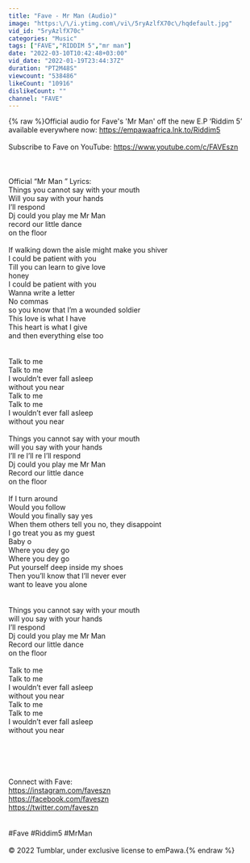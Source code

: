 ```yaml
---
title: "Fave - Mr Man (Audio)"
image: "https:\/\/i.ytimg.com\/vi\/5ryAzlfX70c\/hqdefault.jpg"
vid_id: "5ryAzlfX70c"
categories: "Music"
tags: ["FAVE","RIDDIM 5","mr man"]
date: "2022-03-10T10:42:48+03:00"
vid_date: "2022-01-19T23:44:37Z"
duration: "PT2M48S"
viewcount: "538486"
likeCount: "10916"
dislikeCount: ""
channel: "FAVE"
---
```

{% raw %}Official audio for Fave's 'Mr Man' off the new E.P ‘Riddim 5’ available everywhere now: <a rel="nofollow" target="blank" href="https://empawaafrica.lnk.to/Riddim5">https://empawaafrica.lnk.to/Riddim5</a><br /><br />Subscribe to Fave on YouTube: <a rel="nofollow" target="blank" href="https://www.youtube.com/c/FAVEszn">https://www.youtube.com/c/FAVEszn</a><br /><br /><br /><br />Official “Mr Man ” Lyrics:<br />Things you cannot say with your mouth<br />Will you say with your hands<br />I’ll respond<br />Dj could you play me Mr Man<br />record our little dance<br />on the floor<br /><br />If walking down the aisle might make you shiver <br />I could be patient with you<br />Till you can learn to give love <br />honey <br />I could be patient with you<br />Wanna write a letter <br />No commas <br />so you know that I’m a wounded soldier<br />This love is what I have<br />This heart is what I give<br />and then everything else too<br /><br /><br />Talk to me<br />Talk to me<br />I wouldn’t ever fall asleep<br />without you near<br />Talk to me<br />Talk to me<br />I wouldn’t ever fall asleep<br />without you near<br /><br />Things you cannot say with your mouth<br />will you say with your hands<br />I’ll re I’ll re I’ll respond<br />Dj could you play me Mr Man<br />Record our little dance<br />on the floor<br /><br />If I turn around <br />Would you follow<br />Would you finally say yes<br />When them others tell you no, they disappoint<br />I go treat you as my guest<br />Baby o<br />Where you dey go <br />Where you dey go <br />Put yourself deep inside my shoes<br />Then you’ll know that I’ll never ever <br />want to leave you alone <br /><br /><br />Things you cannot say with your mouth<br />will you say with your hands<br />I’ll respond<br />Dj could you play me Mr Man<br />Record our little dance<br />on the floor<br /><br />Talk to me<br />Talk to me<br />I wouldn’t ever fall asleep<br />without you near<br />Talk to me<br />Talk to me<br />I wouldn’t ever fall asleep<br />without you near<br /><br /><br /><br /><br /><br />Connect with Fave:<br /><a rel="nofollow" target="blank" href="https://instagram.com/faveszn">https://instagram.com/faveszn</a><br /><a rel="nofollow" target="blank" href="https://facebook.com/faveszn">https://facebook.com/faveszn</a><br /><a rel="nofollow" target="blank" href="https://twitter.com/faveszn">https://twitter.com/faveszn</a><br /><br /><br />#Fave #Riddim5 #MrMan<br /><br />© 2022  Tumblar, under exclusive license to emPawa.{% endraw %}
